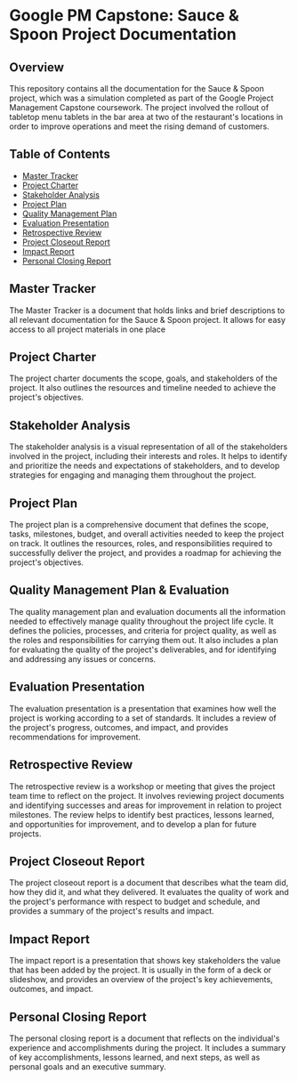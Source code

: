 # Google PM Capstone: Sauce & Spoon Project Documentation

## Overview

This repository contains all the documentation for the Sauce & Spoon project, which was a simulation completed as part of the Google Project Management Capstone coursework. The project involved the rollout of tabletop menu tablets in the bar area at two of the restaurant's locations in order to improve operations and meet the rising demand of customers.

## Table of Contents

- [Master Tracker](#master-tracker)
- [Project Charter](#project-charter)
- [Stakeholder Analysis](#stakeholder-analysis)
- [Project Plan](#project-plan)
- [Quality Management Plan](#quality-management-plan)
- [Evaluation Presentation](#evaluation-presentation)
- [Retrospective Review](#retrospective-review)
- [Project Closeout Report](#project-closeout-report)
- [Impact Report](#impact-report)
- [Personal Closing Report](#personal-closing-report)

## Master Tracker 

The Master Tracker is a document that holds links and brief descriptions to all relevant documentation for the Sauce & Spoon project. It allows for easy access to all project materials in one place

## Project Charter

The project charter documents the scope, goals, and stakeholders of the project. It also outlines the resources and timeline needed to achieve the project's objectives.

## Stakeholder Analysis

The stakeholder analysis is a visual representation of all of the stakeholders involved in the project, including their interests and roles. It helps to identify and prioritize the needs and expectations of stakeholders, and to develop strategies for engaging and managing them throughout the project.

## Project Plan

The project plan is a comprehensive document that defines the scope, tasks, milestones, budget, and overall activities needed to keep the project on track. It outlines the resources, roles, and responsibilities required to successfully deliver the project, and provides a roadmap for achieving the project's objectives.

## Quality Management Plan & Evaluation

The quality management plan and evaluation documents all the information needed to effectively manage quality throughout the project life cycle. It defines the policies, processes, and criteria for project quality, as well as the roles and responsibilities for carrying them out. It also includes a plan for evaluating the quality of the project's deliverables, and for identifying and addressing any issues or concerns.

## Evaluation Presentation

The evaluation presentation is a presentation that examines how well the project is working according to a set of standards. It includes a review of the project's progress, outcomes, and impact, and provides recommendations for improvement.

## Retrospective Review

The retrospective review is a workshop or meeting that gives the project team time to reflect on the project. It involves reviewing project documents and identifying successes and areas for improvement in relation to project milestones. The review helps to identify best practices, lessons learned, and opportunities for improvement, and to develop a plan for future projects.

## Project Closeout Report

The project closeout report is a document that describes what the team did, how they did it, and what they delivered. It evaluates the quality of work and the project's performance with respect to budget and schedule, and provides a summary of the project's results and impact.

## Impact Report

The impact report is a presentation that shows key stakeholders the value that has been added by the project. It is usually in the form of a deck or slideshow, and provides an overview of the project's key achievements, outcomes, and impact.

## Personal Closing Report

The personal closing report is a document that reflects on the individual's experience and accomplishments during the project. It includes a summary of key accomplishments, lessons learned, and next steps, as well as personal goals and an executive summary.
